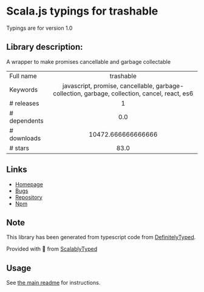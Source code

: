 
# Scala.js typings for trashable

Typings are for version 1.0

## Library description:
A wrapper to make promises cancellable and garbage collectable

|                    |                 |
| ------------------ | :-------------: |
| Full name          | trashable |
| Keywords           | javascript, promise, cancellable, garbage-collection, garbage, collection, cancel, react, es6 |
| # releases         | 1 |
| # dependents       | 0.0 |
| # downloads        | 10472.666666666666 |
| # stars            | 83.0 |

## Links
- [Homepage](https://github.com/hjylewis/trashable#readme)
- [Bugs](https://github.com/hjylewis/trashable/issues)
- [Repository](https://github.com/hjylewis/trashable)
- [Npm](https://www.npmjs.com/package/trashable)
    


## Note
This library has been generated from typescript code from [DefinitelyTyped](https://definitelytyped.org).

Provided with :purple_heart: from [ScalablyTyped](https://github.com/oyvindberg/ScalablyTyped)

## Usage
See [the main readme](../../readme.md) for instructions.


